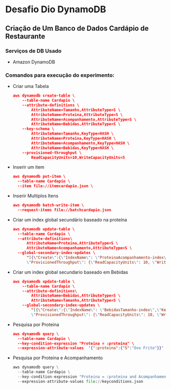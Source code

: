 # Desafio Dio DynamoDB
## Criação de Um Banco de Dados Cardápio de Restaurante
  ### Serviços de DB Usado
  - Amazon DynamoDB
### Comandos para execução do experimento:
- Criar uma Tabela
    ```json
    aws dynamodb create-table \
        --table-name Cardapio \
        --attribute-definitions \
            AttributeName=Tamanho,AttributeType=S \
            AttributeName=Proteina,AttributeType=S \
            AttributeName=Acompanhamento,AttributeType=S \
            AttributeName=Bebidas,AttributeType=S \
        --key-schema \
            AttributeName=Tamanho,KeyType=HASH \
            AttributeName=Proteina,KeyType=HASH \
            AttributeName=Acompanhamento,KeyType=HASH \
            AttributeName=Bebidas,KeyType=HASH \
        --provisioned-throughput \
            ReadCapacityUnits=10,WriteCapacityUnits=5
    ```
- Inserir um item
  
  ```json
  aws dynamodb put-item \
    --table-name Cardapio \
    --item file://itemcardapio.json \
  ```

- Inserir Multiplos Itens
  
  ```json
  aws dynamodb batch-write-item \
    --request-items file://batchcardapio.json
  ```
- Criar um index global secundário baseado na proteína
  
  ```json
  aws dynamodb update-table \
    --table-name Cardapio \
    --attribute-definitions\
        AttributeName=Proteina,AttributeType=S \
        AttributeName=Acompanhamento,AttributeType=S \
    --global-secondary-index-updates \
        "[{\"Create\":{\"IndexName\": \"ProteinaAcompanhamento-index\",\"KeySchema\":[{\"AttributeName\":\"Proteina\",\"KeyType\":\"HASH\"}, {\"AttributeName\":\"Acompanhamento\",\"KeyType\":\"HASH\"}], \
        \"ProvisionedThroughput\": {\"ReadCapacityUnits\": 10, \"WriteCapacityUnits\": 5      },\"Projection\":{\"ProjectionType\":\"ALL\"}}}]"
  ```
- Criar um index global secundario baseado em Bebidas
  
    ```json
    aws dynamodb update-table \
        --table-name Cardapio \
        --attribute-definitions\
            AttributeName=Bebidas,AttributeType=S \
            AttributeName=Tamanho,AttributeType=S \
        --global-secondary-index-updates \
            "[{\"Create\":{\"IndexName\": \"BebidasTamanho-index\",\"KeySchema\":[{\"AttributeName\":\"Bebidas\",\"KeyType\":\"HASH\"}, {\"AttributeName\":\"Tamanho\",\"KeyType\":\"HASH\"}], \
            \"ProvisionedThroughput\": {\"ReadCapacityUnits\": 10, \"WriteCapacityUnits\": 5      },\"Projection\":{\"ProjectionType\":\"ALL\"}}}]"
    ```
- Pesquisa por Proteina
  ```json
  aws dynamodb query \
    --table-name Cardapio \
    --key-condition-expression "Proteina = :proteina" \
    --expression-attribute-values  '{":proteina":{"S":"Ovo Frito"}}'
  ```
- Pesquisa por Proteina e Acompanhamento
  ```python
  aws dynamodb query \
    --table-name Cardapio \
    --key-condition-expression "Proteina = :proteina and Acompanhamento = :title" \
    --expression-attribute-values file://keyconditions.json
  ```
  